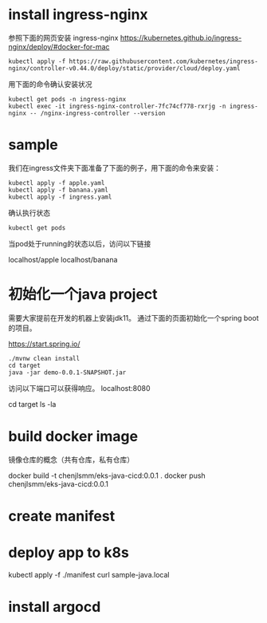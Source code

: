 # install ingress-nginx

参照下面的网页安装 ingress-nginx
https://kubernetes.github.io/ingress-nginx/deploy/#docker-for-mac

```
kubectl apply -f https://raw.githubusercontent.com/kubernetes/ingress-nginx/controller-v0.44.0/deploy/static/provider/cloud/deploy.yaml
```

用下面的命令确认安装状况
```
kubectl get pods -n ingress-nginx
kubectl exec -it ingress-nginx-controller-7fc74cf778-rxrjg -n ingress-nginx -- /nginx-ingress-controller --version
```

# sample
我们在ingress文件夹下面准备了下面的例子，用下面的命令来安装：
```
kubectl apply -f apple.yaml
kubectl apply -f banana.yaml
kubectl apply -f ingress.yaml
```
确认执行状态
```
kubectl get pods
```
当pod处于running的状态以后，访问以下链接

localhost/apple
localhost/banana

# 初始化一个java project
需要大家提前在开发的机器上安装jdk11。
通过下面的页面初始化一个spring boot的项目。

https://start.spring.io/

```
./mvnw clean install
cd target
java -jar demo-0.0.1-SNAPSHOT.jar
```

访问以下端口可以获得响应。
localhost:8080

cd target
ls -la

# build docker image

镜像仓库的概念（共有仓库，私有仓库）

docker build -t chenjlsmm/eks-java-cicd:0.0.1 .
docker push chenjlsmm/eks-java-cicd:0.0.1

# create manifest

# deploy app to k8s
kubectl apply -f ./manifest
curl sample-java.local 

# install argocd
